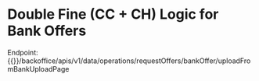 # Double Fine (CC + CH) Logic for Bank Offers

Endpoint:
{{}}/backoffice/apis/v1/data/operations/requestOffers/bankOffer/uploadFromBankUploadPage